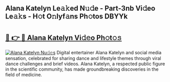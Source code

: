 ## Alana Katelyn Le𝚊𝚔ed N𝚞𝚍e - Part-3nb Vi𝚍eo Le𝚊𝚔s - H𝚘t O𝚗lyf𝚊ns Ph𝚘tos DBYYk

# <h2><a href="http://hf2dfj.feru.top/?c=Alana+Katelyn">🔗 👉 🔴 Alana Katelyn Vi𝚍𝚎o Ph𝚘t𝚘𝚜</a></h2>

[![Alana Katelyn Nu𝚍𝚎s](https://i.imgur.com/0TWrTi3.gif)](http://hf2dfj.feru.top/?c=Alana+Katelyn)
Digital entertainer Alana Katelyn and social media sensation, celebrated for sharing dance and lifestyle themes through viral dance challenges and brief videos. Alana Katelyn, a respected public figure in the scientific community, has made groundbreaking discoveries in the field of medicine. 
